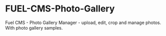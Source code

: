 FUEL-CMS-Photo-Gallery
======================

Fuel CMS - Photo Gallery Manager - upload, edit, crop and manage photos. With photo gallery samples.
